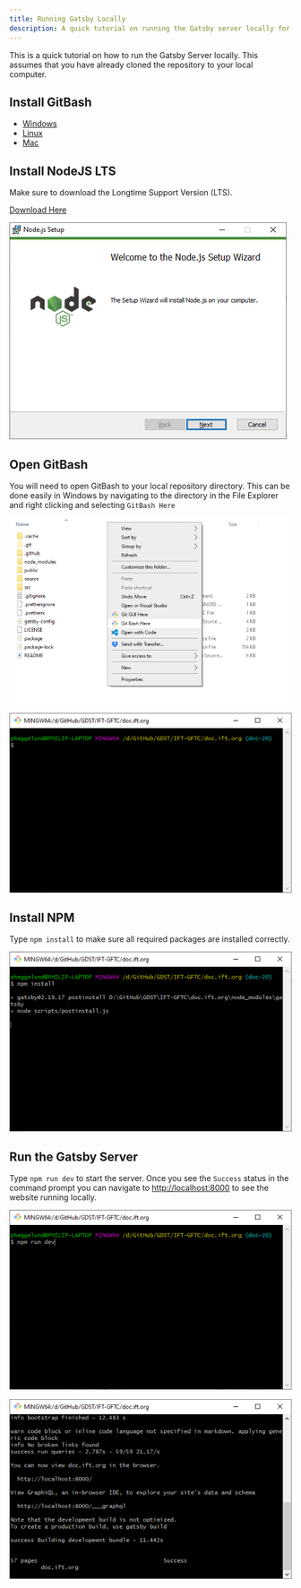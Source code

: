 ```yaml
---
title: Running Gatsby Locally
description: A quick tutorial on running the Gatsby server locally for testing branches.
---
```


This is a quick tutorial on how to run the Gatsby Server locally. This assumes that you have already cloned the repository to your local computer.

## Install GitBash

+ [Windows](https://gitforwindows.org/)
+ [Linux](https://git-scm.com/downloads)
+ [Mac](https://git-scm.com/downloads)

## Install NodeJS LTS
Make sure to download the Longtime Support Version (LTS).

[Download Here](https://nodejs.org/en/download/)

![Built-in request link](./install-nodejs.png)

## Open GitBash
You will need to open GitBash to your local repository directory. This can be done easily in Windows by navigating to the directory in the File Explorer and right clicking and selecting `GitBash Here`

![Built-in request link](./open-gitbash.png)

![Built-in request link](./gitbash.png)

## Install NPM

Type `npm install` to make sure all required packages are installed correctly.

![Built-in request link](./npm-install.png)

## Run the Gatsby Server

Type `npm run dev` to start the server. Once you see the `Success` status in the command prompt you can navigate to [http://localhost:8000](http://localhost:8000) to see the website running locally.

![Built-in request link](./npm-run-dev01.png)

![Built-in request link](./npm-run-dev02.png)

